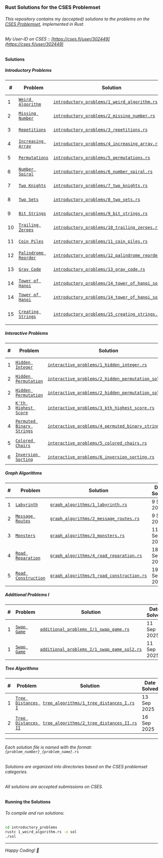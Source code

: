 ### Rust Solutions for the CSES Problemset

###### This repository contains my (accepted) solutions to the problems on the [CSES Problemset](https://cses.fi/problemset/list), implemented in Rust.
###### My User-ID on CSES :: [https://cses.fi/user/302449](https://cses.fi/user/302449)

#### Solutions

##### Introductory Problems

| # | Problem | Solution | Date Solved | Hint/Explaination |
|---|---|---|---|---|
| 1 | [`Weird Algorithm`](https://cses.fi/problemset/task/1068) | [`introductory_problems/1_weird_algorithm.rs`](./introductory_problems/1_weird_algorithm.rs) | 24 Jun 2025 | [`Hint/Explaination`](./introductory_problems/1_weird_algorithm_explanation.md) |
| 2 | [`Missing Number`](https://cses.fi/problemset/task/1083) | [`introductory_problems/2_missing_number.rs`](./introductory_problems/2_missing_number.rs) | 24 Jun 2025 | [`Hint/Explaination`](./introductory_problems/2_missing_number_explanation.md) |
| 3 | [`Repetitions`](https://cses.fi/problemset/task/1069) | [`introductory_problems/3_repetitions.rs`](./introductory_problems/3_repetitions.rs) | 24 Jun 2025 | [`Hint/Explaination`](./introductory_problems/3_repetitions_explanation.md) |
| 4 | [`Increasing Array`](https://cses.fi/problemset/task/1094) | [`introductory_problems/4_increasing_array.rs`](./introductory_problems/4_increasing_array.rs) | 27 Jun 2025 | [`Hint/Explaination`](./introductory_problems/4_increasing_array_explanation.md) |
| 5 | [`Permutations`](https://cses.fi/problemset/task/1070) | [`introductory_problems/5_permutations.rs`](./introductory_problems/5_permutations.rs) | 27 Jun 2025 | [`Hint/Explaination`](./introductory_problems/5_permutations_explanation.md) |
| 6 | [`Number Spiral`](https://cses.fi/problemset/task/1071) | [`introductory_problems/6_number_spiral.rs`](./introductory_problems/6_number_spiral.rs) | 27 Jun 2025 | [`Hint/Explaination`](./introductory_problems/6_number_spiral_explanation.md) |
| 7 | [`Two Knights`](https://cses.fi/problemset/task/1072) | [`introductory_problems/7_two_knights.rs`](./introductory_problems/7_two_knights.rs) | 9 Jul 2025 | [`Hint/Explaination`](./introductory_problems/7_two_knights_explanation.md) |
| 8 | [`Two Sets`](https://cses.fi/problemset/task/1092) | [`introductory_problems/8_two_sets.rs`](./introductory_problems/8_two_sets.rs) | 14 Jul 2025 | [`Hint/Explaination`](./introductory_problems/8_two_sets_explanation.md) |
| 9 | [`Bit Strings`](https://cses.fi/problemset/task/1617) | [`introductory_problems/9_bit_strings.rs`](./introductory_problems/9_bit_strings.rs) | 15 Jul 2025 | [`Hint/Explaination`](./introductory_problems/9_bit_strings_explanation.md) |
| 10 | [`Trailing Zeroes`](https://cses.fi/problemset/task/1618) | [`introductory_problems/10_trailing_zeroes.rs`](./introductory_problems/10_trailing_zeroes.rs) | 16 Jul 2025 | [`Hint/Explaination`](./introductory_problems/10_trailing_zeroes_explanation.md) |
| 11 | [`Coin Piles`](https://cses.fi/problemset/task/1754) | [`introductory_problems/11_coin_piles.rs`](./introductory_problems/11_coin_piles.rs) | 17 Jul 2025 | [`Hint/Explaination`](./introductory_problems/11_coin_piles_explanation.md) |
| 12 | [`Palindrome Reorder`](https://cses.fi/problemset/task/1755) | [`introductory_problems/12_palindrome_reorder.rs`](./introductory_problems/12_palindrome_reorder.rs) | 17 Jul 2025 | [`Hint/Explaination`](./introductory_problems/12_palindrome_reorder_explanation.md) |
| 13 | [`Gray Code`](https://cses.fi/problemset/task/2205) | [`introductory_problems/13_gray_code.rs`](./introductory_problems/13_gray_code.rs) | 18 Jul 2025 | [`Hint/Explaination`](./introductory_problems/13_gray_code_explanation.md) |
| 14 | [`Tower of Hanoi`](https://cses.fi/problemset/task/2165) | [`introductory_problems/14_tower_of_hanoi_sol1.rs`](./introductory_problems/14_tower_of_hanoi_sol1.rs) | 18 Jul 2025 | [`Hint/Explaination`](./introductory_problems/14_tower_of_hanoi_sol1_explanation.md) |
| 14 | [`Tower of Hanoi`](https://cses.fi/problemset/task/2165) | [`introductory_problems/14_tower_of_hanoi_sol2.rs`](./introductory_problems/14_tower_of_hanoi_sol2.rs) | 18 Jul 2025 | [`Hint/Explaination`](./introductory_problems/14_tower_of_hanoi_sol2_explanation.md) |
| 15 | [`Creating Strings`](https://cses.fi/problemset/task/1622) | [`introductory_problems/15_creating_strings.rs`](./introductory_problems/15_creating_strings.rs) | 11 Sep 2025 | [`Hint/Explaination`](./introductory_problems/15_creating_strings_explanation.md) |

##### Interactive Problems

| # | Problem | Solution | Date Solved | Hint/Solution |
|---|---|---|---|---|
| 1 | [`Hidden Integer`](https://cses.fi/problemset/task/3112) | [`interactive_problems/1_hidden_integer.rs`](./interactive_problems/1_hidden_integer.rs) | 21 Jul 2025 | [`Hint/Explaination`](./interactive_problems/1_hidden_integer_explanation.md) |
| 2 | [`Hidden Permutation`](https://cses.fi/problemset/task/3139) | [`interactive_problems/2_hidden_permutation_sol1.rs`](./interactive_problems/2_hidden_permutation_sol1.rs) | 23 Jul 2025 | [`Hint/Explaination`](./interactive_problems/2_hidden_permutation_sol1_explanation.md) |
| 2 | [`Hidden Permutation`](https://cses.fi/problemset/task/3139) | [`interactive_problems/2_hidden_permutation_sol2.rs`](./interactive_problems/2_hidden_permutation_sol2.rs) | 23 Jul 2025 | [`Hint/Explaination`](./interactive_problems/2_hidden_permutation_sol2_explanation.md) |
| 3 | [`K'th Highest Score`](https://cses.fi/problemset/task/3305) | [`interactive_problems/3_kth_highest_score.rs`](./interactive_problems/3_kth_highest_score.rs) | 2 Aug 2025 | [`Hint/Explaination`](./interactive_problems/3_kth_highest_score_explanation.md) |
| 4 | [`Permuted Binary Strings`](https://cses.fi/problemset/task/3228) | [`interactive_problems/4_permuted_binary_strings.rs`](./interactive_problems/4_permuted_binary_strings.rs) | 14 Aug 2025 | [`Hint/Explaination`](./interactive_problems/4_permuted_binary_strings_explanation.md) |
| 5 | [`Colored Chairs`](https://cses.fi/problemset/task/3273) | [`interactive_problems/5_colored_chairs.rs`](./interactive_problems/5_colored_chairs.rs) | 6 Sep 2025 | [`Hint/Explaination`](./interactive_problems/5_colored_chairs_explanation.md) |
| 6 | [`Inversion Sorting`](https://cses.fi/problemset/task/3140) | [`interactive_problems/6_inversion_sorting.rs`](./interactive_problems/6_inversion_sorting.rs) | 7 Sep 2025 | [`Hint/Explaination`](./interactive_problems/6_inversion_sorting_explanation.md) |

##### Graph Algorithms

| # | Problem | Solution | Date Solved | Hint/Solution |
|---|---|---|---|---|
| 1 | [`Labyrinth`](https://cses.fi/problemset/task/1193) | [`graph_algorithms/1_labyrinth.rs`](./graph_algorithms/1_labyrinth.rs) | 9 Sep 2025 | [`Hint/Explaination`](./graph_algorithms/1_labyrinth_explanation.md) |
| 2 | [`Message Routes`](https://cses.fi/problemset/task/1667) | [`graph_algorithms/2_message_routes.rs`](./graph_algorithms/2_message_routes.rs) | 9 Sep 2025 | [`Hint/Explaination`](./graph_algorithms/2_message_routes_explanation.md) |
| 3 | [`Monsters`](https://cses.fi/problemset/task/1194) | [`graph_algorithms/3_monsters.rs`](./graph_algorithms/3_monsters.rs) | 11 Sep 2025 | [`Hint/Explaination`](./graph_algorithms/3_monsters_explanation.md) |
| 4 | [`Road Reparation`](https://cses.fi/problemset/task/1675) | [`graph_algorithms/4_road_reparation.rs`](./graph_algorithms/4_road_reparation.rs) | 18 Sep 2025 | [`Hint/Explaination`](./graph_algorithms/4_road_reparation_explanation.md) |
| 5 | [`Road Construction`](https://cses.fi/problemset/task/1676) | [`graph_algorithms/5_road_construction.rs`](./graph_algorithms/5_road_construction.rs) | 19 Sep 2025 | [`Hint/Explaination`](./graph_algorithms/5_road_construction_explanation.md) |

##### Additional Problems I

| # | Problem | Solution | Date Solved | Hint/Solution |
|---|---|---|---|---|
| 1 | [`Swap Game`](https://cses.fi/problemset/task/1670) | [`additional_problems_I/1_swap_game.rs`](./additional_problems_I/1_swap_game.rs) | 11 Sep 2025 | [`Hint/Explaination`](./additional_problems_I/1_swap_game_explanation.md) |
| 1 | [`Swap Game`](https://cses.fi/problemset/task/1670) | [`additional_problems_I/1_swap_game_sol2.rs`](./additional_problems_I/1_swap_game_sol2.rs) | 11 Sep 2025 | [`Hint/Explaination`](./additional_problems_I/1_swap_game_sol2_explanation.md) |

##### Tree Algorithms

| # | Problem | Solution | Date Solved | Hint/Solution |
|---|---|---|---|---|
| 1 | [`Tree Distances I`](https://cses.fi/problemset/task/1132) | [`tree_algorithms/1_tree_distances_I.rs`](./tree_algorithms/1_tree_distances_I.rs) | 13 Sep 2025 | [`Hint/Explaination`](./tree_algorithms/1_tree_distances_I_explanation.md) |
| 2 | [`Tree Distances II`](https://cses.fi/problemset/task/1133) | [`tree_algorithms/2_tree_distances_II.rs`](./tree_algorithms/2_tree_distances_II.rs) | 16 Sep 2025 | [`Hint/Explaination`](./tree_algorithms/2_tree_distances_II_explanation.md) |

---

###### Each solution file is named with the format: `{problem_number}_{problem_name}.rs`
###### Solutions are organized into directories based on the CSES problemset categories.
###### All solutions are accepted submissions on CSES.

#### Running the Solutions

###### To compile and run solutions:

```bash
cd introductory_problems
rustc 1_weird_algorithm.rs -o sol
./sol
```

---

*Happy Coding! 🦀*
